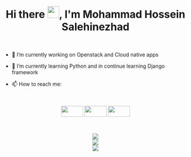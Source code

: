 <h1 align="center">Hi there <img src="https://media.giphy.com/media/hvRJCLFzcasrR4ia7z/giphy.gif" width="32">, I'm Mohammad Hossein Salehinezhad</h1>

<br/>

<p align="center">

- 🔭 I’m currently working on Openstack and Cloud native apps

- 🌱 I’m currently learning Python and in continue learning Django framework 

- 📫 How to reach me:</p>

<br/> 

<p align="center">
<!-- <a href=<> target="blank"><img align="center" src=https://cdn.jsdelivr.net/npm/simple-icons@3.0.1/icons/codepen.svg height="20" width="20" /></a>
<a href=<> target="blank"><img align="center" src=https://cdn.jsdelivr.net/npm/simple-icons@3.0.1/icons/dev-dot-to.svg height="20" width="20" /></a>
<a href=<> target="blank"><img align="center" src=https://cdn.jsdelivr.net/npm/simple-icons@3.0.1/icons/twitter.svg height="20" width="20" /></a> -->
<a href=https://www.linkedin.com/in/mrunix1998 target="blank"><img align="center" src=https://cdn.jsdelivr.net/npm/simple-icons@3.0.1/icons/linkedin.svg height="30" width="60" /></a>
<a href=https://www.instagram.com/mohammad331saleh target="blank"><img align="center" src=https://cdn.jsdelivr.net/npm/simple-icons@3.0.1/icons/instagram.svg height="30" width="60" /></a>
<a href=https://t.me/mrunix1998 target="blank"><img align="center" src="https://cdn.jsdelivr.net/npm/simple-icons@3.0.1/icons/telegram.svg" height="30" width="60" /></a>
</p>

<!-- ![Visits](https://badges.pufler.dev/visits/mrunix1998/mrunix1998)
![Repos](https://badges.pufler.dev/repos/mrunix1998)
![Gists](https://badges.pufler.dev/gists/mrunix1998) -->

<!-- 
![Repos](https://badges.strrl.dev/repos/${mrunix1998})

![Gists](https://badges.strrl.dev/gists/${mrunix1998}) -->

<!-- 
[![Visits Badge](https://badges.strrl.dev/visits/${mrunix1998}/${mrunix1998})](https://badges.strrl.dev)

[![Public Gists Badge](https://badges.strrl.dev/gists/${mrunix1998})](https://badges.strrl.dev)

[![Public Gists Badge](https://badges.strrl.dev/gists/${mrunix1998})](https://badges.strrl.dev) -->


<br/>  

<p align="center">
  <img src=https://github-readme-stats.vercel.app/api?username=mrunix1998&hide_border=true&bg_color=191b1f&title_color=36beb6&text_color=fff&line_height=20&hide=["stars"] />
  <br/>
  <img src=https://github-readme-streak-stats.herokuapp.com?user=mrunix1998&theme=bear&hide_border=true&date_format=j%20M%5B%20Y%5D&background&background=191B1F&fire=36BEB6&ring=36BEB6&stroke=FFFFFF88&sideNums=36BEB6&currStreakNum=FFFFFF&currStreakLabel=562979&sideLabels=D6DD45&dates=FFFFFF76 />
  <br/>
  <img src=https://github-readme-stats.vercel.app/api/top-langs/?username=mrunix1998&layout=compact&hide_border=true&bg_color=191b1f&title_color=36beb6&text_color=28B4B8 />
</p>

<br/>
